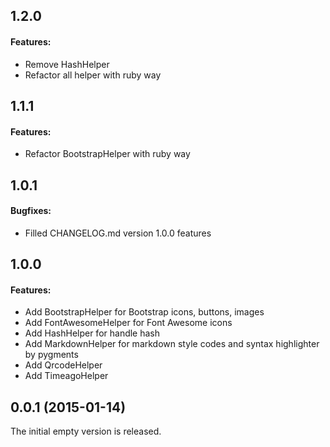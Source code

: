 ## 1.2.0

#### Features:

  - Remove HashHelper
  - Refactor all helper with ruby way

## 1.1.1

#### Features:

  - Refactor BootstrapHelper with ruby way

## 1.0.1

#### Bugfixes:

  - Filled CHANGELOG.md version 1.0.0 features

## 1.0.0

#### Features:

  - Add BootstrapHelper for Bootstrap icons, buttons, images
  - Add FontAwesomeHelper for Font Awesome icons
  - Add HashHelper for handle hash
  - Add MarkdownHelper for markdown style codes and syntax highlighter by pygments
  - Add QrcodeHelper
  - Add TimeagoHelper

## 0.0.1 (2015-01-14)

The initial empty version is released.
